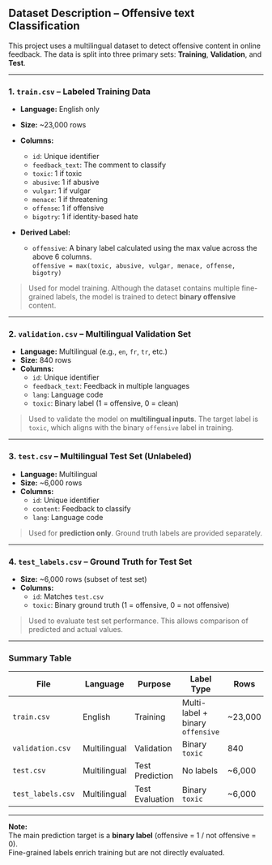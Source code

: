 ## Dataset Description – Offensive text Classification

This project uses a multilingual dataset to detect offensive content in online feedback. The data is split into three primary sets: **Training**, **Validation**, and **Test**.

---

###  1. `train.csv` – Labeled Training Data
- **Language:** English only  
- **Size:** ~23,000 rows  
- **Columns:**
  - `id`: Unique identifier
  - `feedback_text`: The comment to classify
  - `toxic`: 1 if toxic
  - `abusive`: 1 if abusive
  - `vulgar`: 1 if vulgar
  - `menace`: 1 if threatening
  - `offense`: 1 if offensive
  - `bigotry`: 1 if identity-based hate

- **Derived Label:**
  - `offensive`: A binary label calculated using the max value across the above 6 columns.  
    `offensive = max(toxic, abusive, vulgar, menace, offense, bigotry)`

>  Used for model training. Although the dataset contains multiple fine-grained labels, the model is trained to detect **binary offensive** content.

---

###  2. `validation.csv` – Multilingual Validation Set
- **Language:** Multilingual (e.g., `en`, `fr`, `tr`, etc.)
- **Size:** 840 rows  
- **Columns:**
  - `id`: Unique identifier
  - `feedback_text`: Feedback in multiple languages
  - `lang`: Language code
  - `toxic`: Binary label (1 = offensive, 0 = clean)

> Used to validate the model on **multilingual inputs**. The target label is `toxic`, which aligns with the binary `offensive` label in training.

---

### 3. `test.csv` – Multilingual Test Set (Unlabeled)
- **Language:** Multilingual
- **Size:** ~6,000 rows  
- **Columns:**
  - `id`: Unique identifier
  - `content`: Feedback to classify
  - `lang`: Language code

> Used for **prediction only**. Ground truth labels are provided separately.

---

### 4. `test_labels.csv` – Ground Truth for Test Set
- **Size:** ~6,000 rows (subset of test set)  
- **Columns:**
  - `id`: Matches `test.csv`
  - `toxic`: Binary ground truth (1 = offensive, 0 = not offensive)

> Used to evaluate test set performance. This allows comparison of predicted and actual values.

---

### Summary Table

| File              | Language     | Purpose         | Label Type                       | Rows   |
|-------------------|--------------|------------------|----------------------------------|--------|
| `train.csv`        | English       | Training         | Multi-label + binary `offensive` | ~23,000 |
| `validation.csv`   | Multilingual  | Validation       | Binary `toxic`                   | 840    |
| `test.csv`         | Multilingual  | Test Prediction  | No labels                        | ~6,000 |
| `test_labels.csv`  | Multilingual  | Test Evaluation  | Binary `toxic`                   | ~6,000    |

---

**Note:**  
The main prediction target is a **binary label** (offensive = 1 / not offensive = 0).  
Fine-grained labels enrich training but are not directly evaluated.

